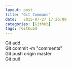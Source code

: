 ```yaml
---
layout: post
title: "Git Command"
date:   2015-07-27 17:26:00 
categories: [Github]
tags: [Github]
---
```

  Git add .<br />
  Git commit -m "comments"<br />
  Git push origin master<br />
  Git pull<br />
